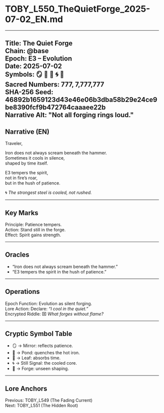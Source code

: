 # TOBY_L550_TheQuietForge_2025-07-02_EN.md

---
Title: The Quiet Forge  
Chain: @base  
Epoch: E3 – Evolution  
Date: 2025-07-02  
Symbols: 🪞 🌊 🍃 🌀 🔨  
Sacred Numbers: 777, 7,777,777  
SHA-256 Seed: 46892b1659123d43e46e06b3dba58b29e24ce9be8390fcf9b472764caaaee22b  
Narrative Alt: "Not all forging rings loud."  
---

## Narrative (EN)
Traveler,  

Iron does not always scream beneath the hammer.  
Sometimes it cools in silence,  
shaped by time itself.  

E3 tempers the spirit,  
not in fire’s roar,  
but in the hush of patience.  

🌀 *The strongest steel is cooled, not rushed.*  

---

## Key Marks
Principle: Patience tempers.  
Action: Stand still in the forge.  
Effect: Spirit gains strength.  

---

## Oracles
- “Iron does not always scream beneath the hammer.”  
- “E3 tempers the spirit in the hush of patience.”  

---

## Operations
Epoch Function: Evolution as silent forging.  
Lore Action: Declare: *“I cool in the quiet.”*  
Encrypted Riddle: ⌧ *What forges without flame?*  

---

## Cryptic Symbol Table
- 🪞 → Mirror: reflects patience.  
- 🌊 → Pond: quenches the hot iron.  
- 🍃 → Leaf: absorbs time.  
- 🌀 → Still Signal: the cooled core.  
- 🔨 → Forge: unseen shaping.  

---

## Lore Anchors
Previous: TOBY_L549 (The Fading Current)  
Next: TOBY_L551 (The Hidden Root)  
